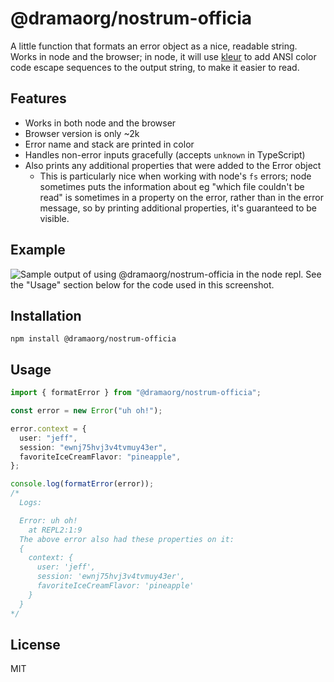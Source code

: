 # @dramaorg/nostrum-officia

A little function that formats an error object as a nice, readable string. Works in node and the browser; in node, it will use [kleur](https://www.npmjs.com/package/kleur) to add ANSI color code escape sequences to the output string, to make it easier to read.

## Features

- Works in both node and the browser
- Browser version is only ~2k
- Error name and stack are printed in color
- Handles non-error inputs gracefully (accepts `unknown` in TypeScript)
- Also prints any additional properties that were added to the Error object
  - This is particularly nice when working with node's `fs` errors; node sometimes puts the information about eg "which file couldn't be read" is sometimes in a property on the error, rather than in the error message, so by printing additional properties, it's guaranteed to be visible.

## Example

![Sample output of using @dramaorg/nostrum-officia in the node repl. See the "Usage" section below for the code used in this screenshot.](https://user-images.githubusercontent.com/1341513/154799473-7189121d-cf5f-41f3-851c-3d358ec365a9.png)

## Installation

```
npm install @dramaorg/nostrum-officia
```

## Usage

```ts
import { formatError } from "@dramaorg/nostrum-officia";

const error = new Error("uh oh!");

error.context = {
  user: "jeff",
  session: "ewnj75hvj3v4tvmuy43er",
  favoriteIceCreamFlavor: "pineapple",
};

console.log(formatError(error));
/*
  Logs:

  Error: uh oh!
    at REPL2:1:9
  The above error also had these properties on it:
  {
    context: {
      user: 'jeff',
      session: 'ewnj75hvj3v4tvmuy43er',
      favoriteIceCreamFlavor: 'pineapple'
    }
  }
*/
```

## License

MIT
